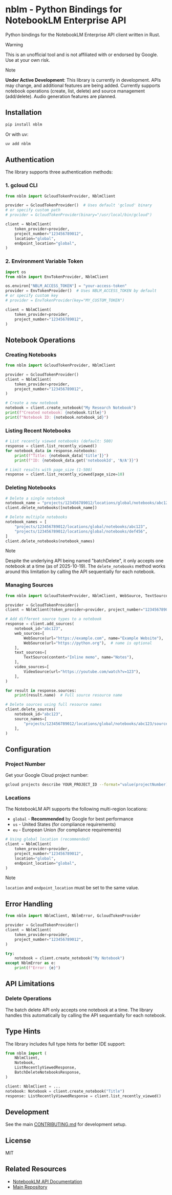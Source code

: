 # nblm - Python Bindings for NotebookLM Enterprise API

Python bindings for the NotebookLM Enterprise API client written in Rust.

> [!WARNING]
> This is an unofficial tool and is not affiliated with or endorsed by Google. Use at your own risk.

> [!NOTE]
> **Under Active Development**: This library is currently in development. APIs may change, and additional features are being added. Currently supports notebook operations (create, list, delete) and source management (add/delete). Audio generation features are planned.

## Installation

```bash
pip install nblm
```

Or with uv:

```bash
uv add nblm
```

## Authentication

The library supports three authentication methods:

### 1. gcloud CLI

```python
from nblm import GcloudTokenProvider, NblmClient

provider = GcloudTokenProvider()  # Uses default 'gcloud' binary
# or specify custom path
# provider = GcloudTokenProvider(binary="/usr/local/bin/gcloud")

client = NblmClient(
    token_provider=provider,
    project_number="123456789012",
    location="global",
    endpoint_location="global",
)
```


### 2. Environment Variable Token

```python
import os
from nblm import EnvTokenProvider, NblmClient

os.environ["NBLM_ACCESS_TOKEN"] = "your-access-token"
provider = EnvTokenProvider()  # Uses NBLM_ACCESS_TOKEN by default
# or specify custom key
# provider = EnvTokenProvider(key="MY_CUSTOM_TOKEN")

client = NblmClient(
    token_provider=provider,
    project_number="123456789012",
)
```

## Notebook Operations

### Creating Notebooks

```python
from nblm import GcloudTokenProvider, NblmClient

provider = GcloudTokenProvider()
client = NblmClient(
    token_provider=provider,
    project_number="123456789012",
)

# Create a new notebook
notebook = client.create_notebook("My Research Notebook")
print(f"Created notebook: {notebook.title}")
print(f"Notebook ID: {notebook.notebook_id}")
```

### Listing Recent Notebooks

```python
# List recently viewed notebooks (default: 500)
response = client.list_recently_viewed()
for notebook_data in response.notebooks:
    print(f"Title: {notebook_data['title']}")
    print(f"ID: {notebook_data.get('notebookId', 'N/A')}")

# Limit results with page_size (1-500)
response = client.list_recently_viewed(page_size=10)
```

### Deleting Notebooks

```python
# Delete a single notebook
notebook_name = "projects/123456789012/locations/global/notebooks/abc123"
client.delete_notebooks([notebook_name])

# Delete multiple notebooks
notebook_names = [
    "projects/123456789012/locations/global/notebooks/abc123",
    "projects/123456789012/locations/global/notebooks/def456",
]
client.delete_notebooks(notebook_names)
```

> [!NOTE]
> Despite the underlying API being named "batchDelete", it only accepts
> one notebook at a time (as of 2025-10-19). The `delete_notebooks` method
> works around this limitation by calling the API sequentially for each notebook.

### Managing Sources

```python
from nblm import GcloudTokenProvider, NblmClient, WebSource, TextSource, VideoSource

provider = GcloudTokenProvider()
client = NblmClient(token_provider=provider, project_number="123456789012")

# Add different source types to a notebook
response = client.add_sources(
    notebook_id="abc123",
    web_sources=[
        WebSource(url="https://example.com", name="Example Website"),
        WebSource(url="https://python.org"),  # name is optional
    ],
    text_sources=[
        TextSource(content="Inline memo", name="Notes"),
    ],
    video_sources=[
        VideoSource(url="https://youtube.com/watch?v=123"),
    ],
)

for result in response.sources:
    print(result.name)  # Full source resource name

# Delete sources using full resource names
client.delete_sources(
    notebook_id="abc123",
    source_names=[
        "projects/123456789012/locations/global/notebooks/abc123/sources/source-1",
    ],
)
```

## Configuration

### Project Number

Get your Google Cloud project number:

```bash
gcloud projects describe YOUR_PROJECT_ID --format="value(projectNumber)"
```

### Locations

The NotebookLM API supports the following multi-region locations:

- `global` - **Recommended** by Google for best performance
- `us` - United States (for compliance requirements)
- `eu` - European Union (for compliance requirements)

```python
# Using global location (recommended)
client = NblmClient(
    token_provider=provider,
    project_number="123456789012",
    location="global",
    endpoint_location="global",
)
```

> [!NOTE]
> `location` and `endpoint_location` must be set to the same value.

## Error Handling

```python
from nblm import NblmClient, NblmError, GcloudTokenProvider

provider = GcloudTokenProvider()
client = NblmClient(
    token_provider=provider,
    project_number="123456789012",
)

try:
    notebook = client.create_notebook("My Notebook")
except NblmError as e:
    print(f"Error: {e}")
```

## API Limitations

### Delete Operations

The batch delete API only accepts one notebook at a time. The library handles this automatically by calling the API sequentially for each notebook.

## Type Hints

The library includes full type hints for better IDE support:

```python
from nblm import (
    NblmClient,
    Notebook,
    ListRecentlyViewedResponse,
    BatchDeleteNotebooksResponse,
)

client: NblmClient = ...
notebook: Notebook = client.create_notebook("Title")
response: ListRecentlyViewedResponse = client.list_recently_viewed()
```

## Development

See the main [CONTRIBUTING.md](../CONTRIBUTING.md) for development setup.

## License

MIT

## Related Resources

- [NotebookLM API Documentation](https://cloud.google.com/gemini/enterprise/notebooklm-enterprise/docs/overview)
- [Main Repository](https://github.com/K-dash/nblm-rs)
